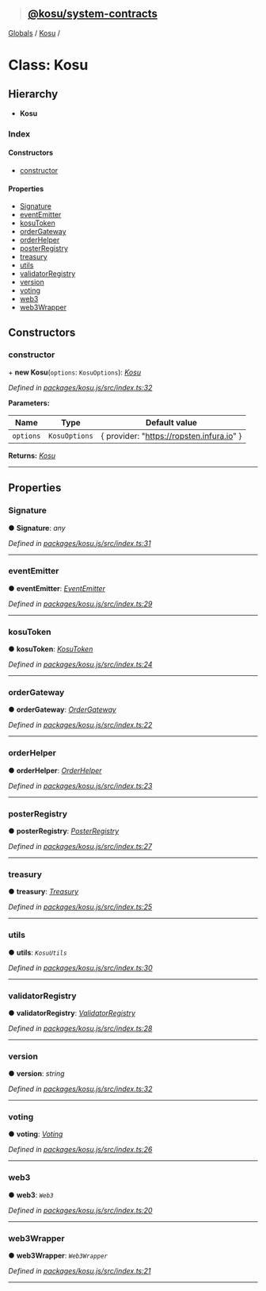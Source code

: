 > ## [@kosu/system-contracts](../README.md)

[Globals](../globals.md) / [Kosu](kosu.md) /

# Class: Kosu

## Hierarchy

* **Kosu**

### Index

#### Constructors

* [constructor](kosu.md#constructor)

#### Properties

* [Signature](kosu.md#signature)
* [eventEmitter](kosu.md#eventemitter)
* [kosuToken](kosu.md#kosutoken)
* [orderGateway](kosu.md#ordergateway)
* [orderHelper](kosu.md#orderhelper)
* [posterRegistry](kosu.md#posterregistry)
* [treasury](kosu.md#treasury)
* [utils](kosu.md#utils)
* [validatorRegistry](kosu.md#validatorregistry)
* [version](kosu.md#version)
* [voting](kosu.md#voting)
* [web3](kosu.md#web3)
* [web3Wrapper](kosu.md#web3wrapper)

## Constructors

###  constructor

\+ **new Kosu**(`options`: `KosuOptions`): *[Kosu](kosu.md)*

*Defined in [packages/kosu.js/src/index.ts:32](url)*

**Parameters:**

Name | Type | Default value |
------ | ------ | ------ |
`options` | `KosuOptions` |  { provider: "https://ropsten.infura.io" } |

**Returns:** *[Kosu](kosu.md)*

___

## Properties

###  Signature

● **Signature**: *any*

*Defined in [packages/kosu.js/src/index.ts:31](url)*

___

###  eventEmitter

● **eventEmitter**: *[EventEmitter](eventemitter.md)*

*Defined in [packages/kosu.js/src/index.ts:29](url)*

___

###  kosuToken

● **kosuToken**: *[KosuToken](kosutoken.md)*

*Defined in [packages/kosu.js/src/index.ts:24](url)*

___

###  orderGateway

● **orderGateway**: *[OrderGateway](ordergateway.md)*

*Defined in [packages/kosu.js/src/index.ts:22](url)*

___

###  orderHelper

● **orderHelper**: *[OrderHelper](orderhelper.md)*

*Defined in [packages/kosu.js/src/index.ts:23](url)*

___

###  posterRegistry

● **posterRegistry**: *[PosterRegistry](posterregistry.md)*

*Defined in [packages/kosu.js/src/index.ts:27](url)*

___

###  treasury

● **treasury**: *[Treasury](treasury.md)*

*Defined in [packages/kosu.js/src/index.ts:25](url)*

___

###  utils

● **utils**: *`KosuUtils`*

*Defined in [packages/kosu.js/src/index.ts:30](url)*

___

###  validatorRegistry

● **validatorRegistry**: *[ValidatorRegistry](validatorregistry.md)*

*Defined in [packages/kosu.js/src/index.ts:28](url)*

___

###  version

● **version**: *string*

*Defined in [packages/kosu.js/src/index.ts:32](url)*

___

###  voting

● **voting**: *[Voting](voting.md)*

*Defined in [packages/kosu.js/src/index.ts:26](url)*

___

###  web3

● **web3**: *`Web3`*

*Defined in [packages/kosu.js/src/index.ts:20](url)*

___

###  web3Wrapper

● **web3Wrapper**: *`Web3Wrapper`*

*Defined in [packages/kosu.js/src/index.ts:21](url)*

___